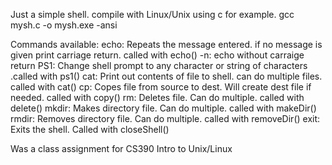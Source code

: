 Just a simple shell. compile with Linux/Unix using c for example. gcc mysh.c -o mysh.exe -ansi

Commands available: 
    echo: Repeats the message entered. if no message is given print carriage return. called with echo()
        -n: echo without carraige return
    PS1: Change shell prompt to any character or string of characters .called with ps1()
    cat: Print out contents of file to shell. can do multiple files. called with cat()
    cp: Copes file from source to dest. Will create dest file if needed. called with copy()
    rm: Deletes file. Can do multiple. called with delete()
    mkdir: Makes directory file. Can do multiple. called with makeDir()
    rmdir: Removes directory file.  Can do multiple. called with removeDir()
    exit: Exits the shell. Called with closeShell()

Was a class assignment for CS390 Intro to Unix/Linux
